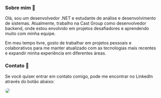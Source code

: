 <!-- <img width=100% src="https://capsule-render.vercel.app/api?type=waving&color=49b2f3&height=70&section=header"/> -->

### Sobre mim 👋

Olá, sou um desenvolvedor .NET e estudante de análise e desenvolvimento de sistemas. Atualmente, trabalho na Cast Group como desenvolvedor backend, onde estou envolvido em projetos desafiadores e aprendendo muito com minha equipe.

Em meu tempo livre, gosto de trabalhar em projetos pessoais e colaborativos para me manter atualizado com as tecnologias mais recentes e expandir minha experiência em diferentes áreas. 

### Contato 👥

Se você quiser entrar em contato comigo, pode me encontrar no LinkedIn através do botão abaixo:

<div align="left"> 
<a href="https://www.linkedin.com/in/joão-ezequiel-lima-9613a6242/" target="_blank"><img src="https://img.shields.io/badge/-LinkedIn-%230077B5?style=for-the-badge&logo=linkedin&logoColor=white" style="border-radius: 30px" target="_blank"></a> 
<br><br><br>
</div>

<!-- <img width=100% src="https://capsule-render.vercel.app/api?type=waving&color=49b2f3&height=70&section=footer"/> -->

<!---
Ezequiel-Lima/Ezequiel-Lima is a ✨ special ✨ repository because its `README.md` (this file) appears on your GitHub profile.
You can click the Preview link to take a look at your changes.
--->
